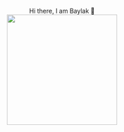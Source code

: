 <p style="text-align:center">
Hi there, I am Baylak 👋 <br>
<img src="https://user-images.githubusercontent.com/56039676/211144675-362918a8-b5ed-48cb-bb5e-fe5b3b02a3d1.gif" width="250" height="250"/>
</p>
